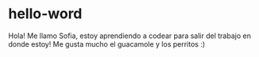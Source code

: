 # hello-word

Hola!
Me llamo Sofia, estoy aprendiendo a codear para salir del trabajo en donde estoy!
Me gusta mucho el guacamole y los perritos :)

